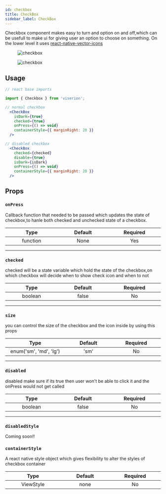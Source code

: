 ```yaml
---
id: checkbox
title: CheckBox
sidebar_label: CheckBox
---
```


Checkbox component makes easy to turn and option on and off,which can be usefull to make ui for giving user an option to choose on something. On the lower level it uses [react-native-vector-icons](https://www.npmjs.com/package/react-native-vector-icons)

<div className="image-horizontal-preview">
    <figure>
      <img src="/super/img/checkbox_1.png" alt="checkbox" />
    </figure>
    <figure>
      <img src="/super/img/checkbox_2.png" alt="checkbox" />
    </figure>
</div>

## Usage

```jsx
// react base imports

import { Checkbox } from 'viserion';

// normal checkbox
  <CheckBox
    isDark={true}
    checked={true}
    onPress={() => void}
    containerStyle={{ marginRight: 20 }}
  />

// disabled checkbox
  <CheckBox
    checked={checked}
    disable={true}
    isDark={isDark}
    onPress={() => void}
    containerStyle={{ marginRight: 20 }}
  />

```

## Props

### `onPress`

Callback function that needed to be passed which updates the state of checkbox,to hanle both checked and unchecked state of a checkbox.

|            Type             |        Default         |        Required        |
| :-------------------------: | :--------------------: | :--------------------: |
| function <img width="500"/> | None<img width="500"/> | Yes <img width="500"/> |

---

### `checked`

checked will be a state variable which hold the state of the checkbox,on which checkbox will decide when to show check icon and when to not

|            Type            |         Default          |       Required        |
| :------------------------: | :----------------------: | :-------------------: |
| boolean <img width="500"/> | false <img width="500"/> | No <img width="500"/> |

---

### `size`
you can control the size of the checkbox and the icon inside by using this props

|            Type            |         Default          |       Required        |
| :------------------------: | :----------------------: | :-------------------: |
| enum('sm', 'md', 'lg')	<img width="500"/> | 'sm' <img width="500"/> | No <img width="500"/> |

---

### `disabled`

disabled make sure if its true then user won't be able to click it and the onPress would not get called

|            Type            |         Default          |       Required        |
| :------------------------: | :----------------------: | :-------------------: |
| boolean <img width="500"/> | false <img width="500"/> | No <img width="500"/> |

---

### `disabledStyle`

Coming soon!!

### `containerStyle`

A react native style object which gives flexibility to alter the styles of checkbox container

|             Type             |         Default         |       Required        |
| :--------------------------: | :---------------------: | :-------------------: |
| ViewStyle <img width="500"/> | none <img width="500"/> | No <img width="500"/> |
